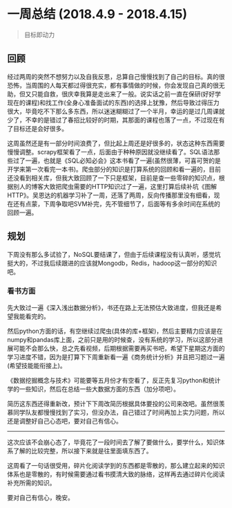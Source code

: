 # 一周总结 (2018.4.9 - 2018.4.15)


> 目标即动力


## 回顾

经过两周的突然不想努力以及自我反思，总算自己慢慢找到了自己的目标。真的很恐怖，当周围的人每天都过得很充实，都有事情做的时候，你会发现自己真的很无助，但又只能自救，很庆幸我算是走出来了一般。说实话之前一直在保研(好好学现在的课程)和找工作(全身心准备面试的东西)的选择上犹豫，然后导致过得压力很大，毕竟吃不下那么多东西，所以迷迷糊糊过了一个半月，幸运的是过几周课就少了，不幸的是错过了春招比较好的时期，其那面的课程也落了一点，不过现在有了目标还是会好很多。

这周虽然还是有一部分时间浪费了，但比起上周还是好很多的，状态这种东西需要慢慢调整。scrapy框架看了一点，后面由于种种原因就没继续看了。SQL语法那些过了一遍，也就是《SQL必知必会》这本书看了一遍(虽然很薄，可喜可贺的是开学来第一次看完一本书)。爬虫部分的知识是打算系统的回顾和看一遍的，目前还没看到相关库，但我大致回顾了一下只是框架，目前是查一些零碎的知识点，根据别人的博客大致把爬虫需要的HTTP知识过了一遍，这里打算后续补坑《图解HTTP》。吴恩达的机器学习补了一周，还落了两周，反向传播那里没有细看，现在还有点蒙，下周争取吧SVM补完，先不管细节了，后面等有多余时间在系统的回顾一遍。

## 规划

下周没有那么多试验了，NoSQL要结课了，但由于后续课程没有认真听，感觉坑挺大的，不过我后续跟进的应该就Mongodb，Redis，hadoop这一部分的知识吧。

### 看书方面

先大致过一遍《深入浅出数据分析》，书还在路上无法预估大致进度，但我还是希望我能看完的。

然后python方面的话，有空继续过爬虫(具体的库+框架)，然后主要精力应该是在numpy和pandas库上面，之前只是用的时候查，没有系统的学习，所以这部分进展可能不会那么快，总之先看视频，后期根据需要再买书吧，希望下星期这方面的学习进度不错，因为是打算下下周重新看一遍《商务统计分析》并且把习题过一遍(希望技能能衔接上)。

《数据挖掘概念与技术》可能要等五月份才有空看了，反正先复习python和统计学的一些知识，然后在总结一些大数据方面的东西（加分项吧）。

简历这东西还得重新改，预计下下周改简历根据具体要投的公司来改吧。虽然很羡慕同学队友都慢慢找到了实习，但没办法，自己错过了时间再加上实力问题，所以还是调整好自己心态吧，要对自己有信心。

---

这次应该不会崩心态了，毕竟花了一段时间去了解了要做什么，要学什么，知识体系了解的比较完整，所以接下来就是往里面填东西了。

这周看了一句话很受用，碎片化阅读学到的东西都是零散的，那么建立起来的知识体系也是零散的，有时候需要通过看书摸清大致的脉络，这样再去通过碎片化阅读补充所需的知识。

要对自己有信心，晚安。

